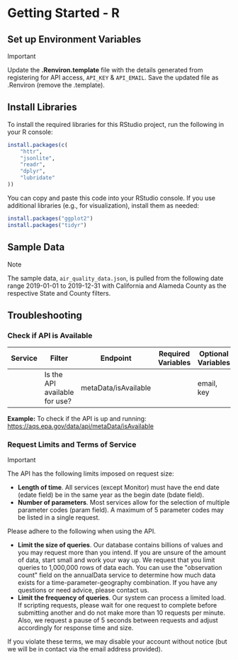 
# Getting Started - R

## Set up Environment Variables

> [!IMPORTANT]
> Update the **.Renviron.template** file with the details generated from registering for API access, `API_KEY` & `API_EMAIL`. Save the updated file as .Renviron (remove the .template).

## Install Libraries

To install the required libraries for this RStudio project, run the following in your R console:

```r
install.packages(c(
	"httr",
	"jsonlite",
	"readr",
	"dplyr",
	"lubridate"
))
```

You can copy and paste this code into your RStudio console. If you use additional libraries (e.g., for visualization), install them as needed:

```r
install.packages("ggplot2")
install.packages("tidyr")
```

## Sample Data

> [!NOTE]
> The sample data, `air_quality_data.json`, is pulled from the following date range 2019-01-01 to 2019-12-31 with California and Alameda County as the respective State and County filters.

## Troubleshooting

### Check if API is Available

| Service | Filter | Endpoint   | Required Variables | Optional Variables |
|---------|--------|------------|--------------------|--------------------|
|  | Is the API available for use? | metaData/isAvailable |  | email, key |

**Example:** To check if the API is up and running: <https://aqs.epa.gov/data/api/metaData/isAvailable>

### Request Limits and Terms of Service

> [!IMPORTANT]
> The API has the following limits imposed on request size:
>
> - **Length of time**. All services (except Monitor) must have the end date (edate field) be  in the same year as the begin date (bdate field).
> - **Number of parameters**. Most services allow for the selection of multiple parameter codes (param field). A maximum of 5 parameter codes may be listed in a single request.
>
> Please adhere to the following when using the API.
>
> - **Limit the size of queries**. Our database contains billions of values and you may request more than you intend. If you are unsure of the amount of data, start small and work your way up. We request that you limit queries to 1,000,000 rows of data each. You can use the "observation count" field on the annualData service to determine how much data exists for a time-parameter-geography combination. If you have any questions or need advice, please contact us.
> - **Limit the frequency of queries**. Our system can process a limited load. If scripting requests, please wait for one request to complete before submitting another and do not make more than 10 requests per minute. Also, we request a pause of 5 seconds between requests and adjust accordingly for response time and size.
>
> If you violate these terms, we may disable your account without notice (but we will be in contact via the email address provided).
